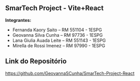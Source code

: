 ## SmarTech Project - Vite+React

**Integrantes:**
- Fernanda Kaory Saito – RM 551104 - 1ESPG
- Geovanna Silva Cunha – RM 97736 - 1ESPG
- Lana Giulia Auada Leite – RM 551143 - 1ESPG
- Mirella de Rossi Imenez – RM 97990 - 1ESPG

## Link do Repositório
https://github.com/GeovannaSCunha/SmarTech-Project-React
